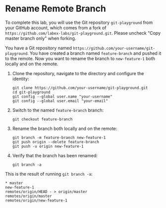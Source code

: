 # Rename Remote Branch

To complete this lab, you will use the Git repository `git-playground` from your GitHub account, which comes from a fork of `https://github.com/labex-labs/git-playground.git`. Please uncheck "Copy master branch only" when forking.

You have a Git repository named `https://github.com/your-username/git-playground`. You have created a branch named `feature-branch` and pushed it to the remote. Now you want to rename the branch to `new-feature-1` both locally and on the remote.

1. Clone the repository, navigate to the directory and configure the identity:
   ```shell
   git clone https://github.com/your-username/git-playground.git
   cd git-playground
   git config --global user.name "your-username"
   git config --global user.email "your-email"
   ```
2. Switch to the named `feature-branch` branch:
   ```shell
   git checkout feature-branch
   ```
3. Rename the branch both locally and on the remote:
   ```shell
   git branch -m feature-branch new-feature-1
   git push origin --delete feature-branch
   git push -u origin new-feature-1
   ```
4. Verify that the branch has been renamed:
   ```shell
   git branch -a
   ```

This is the result of running `git branch -a`:

```shell
* master
new-feature-1
remotes/origin/HEAD - > origin/master
remotes/origin/master
remotes/origin/new-feature-1
```
